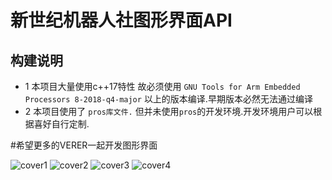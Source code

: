# 新世纪机器人社图形界面API
## 构建说明
* 1 本项目大量使用c++17特性 故必须使用  `GNU Tools for Arm Embedded Processors 8-2018-q4-major` 以上的版本编译.早期版本必然无法通过编译
* 2 本项目使用了 `pros库文件.` 但并未使用`pros`的开发环境.开发环境用户可以根据喜好自行定制.

#希望更多的VERER一起开发图形界面

![cover1](https://github.com/3038922/v5debug/blob/master/pic/5bbda0227bef6_IMG_20181010_144029.jpg)
![cover2](https://github.com/3038922/v5debug/blob/master/pic/5bbda02298f5c_IMG_20181010_144111.jpg)
![cover3](https://github.com/3038922/v5debug/blob/master/pic/IMG_20181122_233957.jpg)
![cover4](https://github.com/3038922/v5debug/blob/master/pic/IMG_20181122_234111.jpg)

